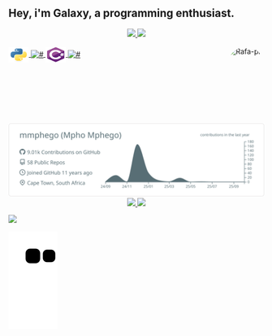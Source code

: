 ## Hey, i'm Galaxy, a programming enthusiast.
<div align="center">
  <a href="https://github.com/ygalaxy">
  <img height="150em" src="https://github-readme-stats.vercel.app/api?username=ygalaxy&show_icons=true&theme=dracula&include_all_commits=true&count_private=true"/>
  <img height="150em" src="https://github-readme-stats.vercel.app/api/top-langs/?username=ygalaxy&layout=compact&langs_count=7&theme=dracula"/>
</div>
<div style="display: inline_block"><br>

  <img align="center" alt="#" height="30" width="40" src="https://raw.githubusercontent.com/devicons/devicon/master/icons/python/python-original.svg">
  <img align="center" alt="#" height="30" width="40" src="https://cdn.jsdelivr.net/gh/devicons/devicon/icons/c/c-original.svg">
  <img align="center" alt="#" height="30" width="40" src="https://raw.githubusercontent.com/devicons/devicon/master/icons/csharp/csharp-original.svg">
  <img align="center" alt="#" height="30" width="40" src="https://cdn.jsdelivr.net/gh/devicons/devicon/icons/cplusplus/cplusplus-original.svg">
   <img align="right" alt="Rafa-pic" height="150" style="border-radius:100px;" 
        src="https://cdn.discordapp.com/avatars/757478981493719080/26d90653badbe81ce580ad5d40b20591.png?size=2048">
</div>

  ##
  
  <p  align="center">
  <img src="https://raw.githubusercontent.com/mmphego/mmphego/master/profile-summary-card-output/default/0-profile-details.svg" alt="github stats"></br>
  <img src="https://raw.githubusercontent.com/mmphego/mmphego/master/profile-summary-card-output/default/1-repos-per-language.svg">
  <img src="https://raw.githubusercontent.com/mmphego/mmphego/master/profile-summary-card-output/default/2-most-commit-language.svg"></br></p>
 
<div> 

  <a href = "mailto:davimachadocruz@gmail.com"><img src="https://img.shields.io/badge/-Gmail-%23333?style=for-the-badge&logo=gmail&logoColor=white" target="_blank"></a>
 
  ![Snake animation](https://github.com/rafaballerini/rafaballerini/blob/output/github-contribution-grid-snake.svg)
 
</div>
